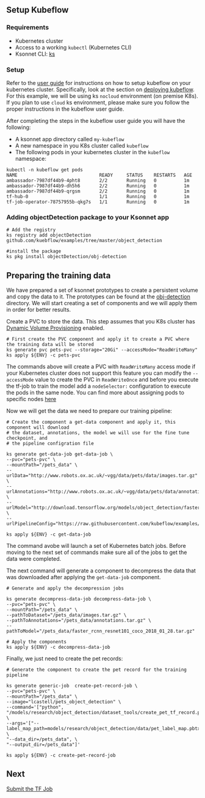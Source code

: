 ## Setup Kubeflow
### Requirements

 - Kubernetes cluster
 - Access to a working `kubectl` (Kubernetes CLI)
 - Ksonnet CLI: [ks](https://ksonnet.io/)

### Setup
Refer to the [user guide](https://www.kubeflow.org/docs/about/user_guide) for instructions on how to setup kubeflow on your kubernetes cluster. Specifically, look at the section on [deploying kubeflow](https://www.kubeflow.org/docs/about/user_guide#deploy-kubeflow).
For this example, we will be using ks `nocloud` environment (on premise K8s). If you plan to use `cloud` ks environment, please make sure you follow the proper instructions in the kubeflow user guide.

After completing the steps in the kubeflow user guide you will have the following:
- A ksonnet app directory called `my-kubeflow` 
- A new namespace in you K8s cluster called `kubeflow`
- The following pods in your kubernetes cluster in the `kubeflow` namespace:
```
kubectl -n kubeflow get pods
NAME                              READY     STATUS    RESTARTS   AGE
ambassador-7987df44b9-4pht8       2/2       Running   0          1m
ambassador-7987df44b9-dh5h6       2/2       Running   0          1m
ambassador-7987df44b9-qrgsm       2/2       Running   0          1m
tf-hub-0                          1/1       Running   0          1m
tf-job-operator-78757955b-qkg7s   1/1       Running   0          1m
```
### Adding objectDetection package to your Ksonnet app

```
# Add the registry
ks registry add objectDetection github.com/kuebflow/examples/tree/master/object_detection

#install the package
ks pkg install objectDetection/obj-detection
```

## Preparing the training data
We have prepared a set of ksonnet prototypes to create a persistent volume and copy the data to it.
The prototypes can be found at the [obj-detection](./obj-detection) directory.
We will start creating a set of components and we will apply them in order for better results.

Create a PVC to store the data. This step assumes that you K8s cluster has [Dynamic Volume Provisioning](https://kubernetes.io/docs/concepts/storage/dynamic-provisioning/) enabled.
```
# First create the PVC component and apply it to create a PVC where the training data will be stored
ks generate pvc pets-pvc --storage="20Gi" --accessMode="ReadWriteMany"
ks apply ${ENV} -c pets-pvc
```
The commands above will create a PVC with `ReadWriteMany` access mode if your Kubernetes cluster
does not support this feature you can modify the `--accessMode` value to create the PVC in `ReadWriteOnce`
and before you execute the tf-job to train the model add a `nodeSelector:` configuration to execute the pods
in the same node. You can find more about assigning pods to specific nodes [here](https://kubernetes.io/docs/concepts/configuration/assign-pod-node/)

Now we will get the data we need to prepare our training pipeline:

```
# Create the component a get-data component and apply it, this component will download
# the dataset, annotations, the model we will use for the fine tune checkpoint, and
# the pipeline configration file

ks generate get-data-job get-data-job \
--pvc="pets-pvc" \
--mountPath="/pets_data" \
--urlData="http://www.robots.ox.ac.uk/~vgg/data/pets/data/images.tar.gz" \
--urlAnnotations="http://www.robots.ox.ac.uk/~vgg/data/pets/data/annotations.tar.gz" \
--urlModel="http://download.tensorflow.org/models/object_detection/faster_rcnn_resnet101_coco_2018_01_28.tar.gz" \
--urlPipelineConfig="https://raw.githubusercontent.com/kubeflow/examples/master/object_detection/conf/faster_rcnn_resnet101_pets.config"

ks apply ${ENV} -c get-data-job

```
The command avobe will launch a set of Kubernetes batch jobs. Before moving to the next set of commands
make sure all of the jobs to get the data were completed.

The next command will generate a component to decompress the data that was downloaded after applying the
`get-data-job` component.


```
# Generate and apply the decompression jobs

ks generate decompress-data-job decompress-data-job \
--pvc="pets-pvc" \
--mountPath="/pets_data" \
--pathToDataset="/pets_data/images.tar.gz" \
--pathToAnnotations="/pets_data/annotations.tar.gz" \
--pathToModel="/pets_data/faster_rcnn_resnet101_coco_2018_01_28.tar.gz"

# Apply the components
ks apply ${ENV} -c decompress-data-job
```

Finally, we just need to create the pet records:

```
# Generate the component to create the pet record for the training pipeline

ks generate generic-job  create-pet-record-job \
--pvc="pets-pvc" \
--mountPath="/pets_data" \
--image="lcastell/pets_object_detection" \
--command='["python", "/models/research/object_detection/dataset_tools/create_pet_tf_record.py"]' \
--args='["--label_map_path=models/research/object_detection/data/pet_label_map.pbtxt", \
"--data_dir=/pets_data", \
"--output_dir=/pets_data"]'

ks apply ${ENV} -c create-pet-record-job

```

## Next
[Submit the TF Job](submit_job.md)
